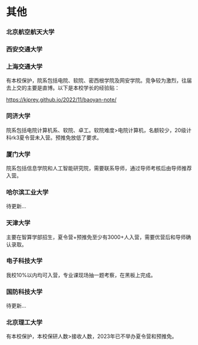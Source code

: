 # 其他

### 北京航空航天大学

### 西安交通大学

### 上海交通大学

有本校保护，院系包括电院、软院、密西根学院及网安学院。竞争较为激烈，往届去上交的主要是直博。以下是本校学长的经验贴：

https://kiprey.github.io/2022/11/baoyan-note/

### 同济大学

院系包括电院计算机系、软院、卓工。软院难度>电院计算机，名额较少，20级计科rk3夏令营未入营。预推免放低了要求。

### 厦门大学

院系包括信息学院和人工智能研究院，需要联系导师，通过导师考核后由导师推荐入营。

### 哈尔滨工业大学

待更新...

### 天津大学

主要在智算学部招生，夏令营+预推免至少有3000+人入营，需要优营后和导师确认录取。

### 电子科技大学

我校10%以内均可入营，专业课现场抽一题考察，在黑板上完成。

### 国防科技大学

待更新...

### 北京理工大学

有本校保护，本校保研人数>接收人数，2023年已不举办夏令营和预推免。
